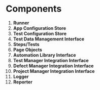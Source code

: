 # Components
1. **Runner**
2. **App Configuration Store**
3. **Test Configuration Store**
4. **Test Data Management Interface**
5. **Steps/Tests**
6. **Page Objects**
7. **Automation Library Interface**
8. **Test Manager Integration Interface**
9. **Defect Manager Integration Interface**
10. **Project Manager Integration Interface**
11. **Logger**
12. **Reporter**